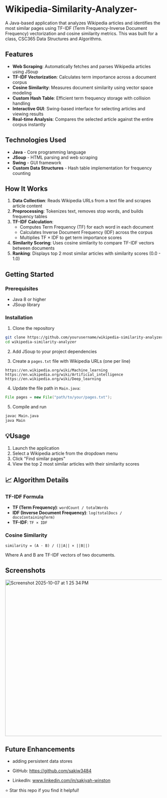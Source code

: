 # Wikipedia-Similarity-Analyzer-
A Java-based application that analyzes Wikipedia articles and identifies the most similar pages using TF-IDF (Term Frequency-Inverse Document Frequency) vectorization and cosine similarity metrics. This was built for a class, CSC365 Data Structures and Algorithms. 

## Features
- **Web Scraping**: Automatically fetches and parses Wikipedia articles using JSoup
- **TF-IDF Vectorization**: Calculates term importance across a document corpus
- **Cosine Similarity**: Measures document similarity using vector space modeling
- **Custom Hash Table**: Efficient term frequency storage with collision handling
- **Interactive GUI**: Swing-based interface for selecting articles and viewing results
- **Real-time Analysis**: Compares the selected article against the entire corpus instantly

## Technologies Used
- **Java** - Core programming language
- **JSoup** - HTML parsing and web scraping
- **Swing** - GUI framework
- **Custom Data Structures** - Hash table implementation for frequency counting

##  How It Works
1. **Data Collection**: Reads Wikipedia URLs from a text file and scrapes article content
2. **Preprocessing**: Tokenizes text, removes stop words, and builds frequency tables
3. **TF-IDF Calculation**: 
   - Computes Term Frequency (TF) for each word in each document
   - Calculates Inverse Document Frequency (IDF) across the corpus
   - Multiplies TF × IDF to get term importance scores
4. **Similarity Scoring**: Uses cosine similarity to compare TF-IDF vectors between documents
5. **Ranking**: Displays top 2 most similar articles with similarity scores (0.0 - 1.0)

## Getting Started

### Prerequisites
- Java 8 or higher
- JSoup library

### Installation

1. Clone the repository
```bash
git clone https://github.com/yourusername/wikipedia-similarity-analyzer.git
cd wikipedia-similarity-analyzer
```

2. Add JSoup to your project dependencies

3. Create a `pages.txt` file with Wikipedia URLs (one per line)
```
https://en.wikipedia.org/wiki/Machine_learning
https://en.wikipedia.org/wiki/Artificial_intelligence
https://en.wikipedia.org/wiki/Deep_learning
```

4. Update the file path in `Main.java`:
```java
File pages = new File("path/to/your/pages.txt");
```

5. Compile and run
```bash
javac Main.java
java Main
```

## 💡Usage
1. Launch the application
2. Select a Wikipedia article from the dropdown menu
3. Click "Find similar pages"
4. View the top 2 most similar articles with their similarity scores

## 📈 Algorithm Details
### TF-IDF Formula
- **TF (Term Frequency)**: `wordCount / totalWords`
- **IDF (Inverse Document Frequency)**: `log(totalDocs / docsContainingTerm)`
- **TF-IDF**: `TF × IDF`

### Cosine Similarity
```
similarity = (A · B) / (||A|| × ||B||)
```
Where A and B are TF-IDF vectors of two documents.

## Screenshots
<img width="701" height="504" alt="Screenshot 2025-10-07 at 1 25 34 PM" src="https://github.com/user-attachments/assets/b6cb0584-a65c-4a4f-ad91-3f659797a956" />

## Future Enhancements
- adding persistent data stores


- GitHub: https://github.com/sakiw3484
- LinkedIn: www.linkedin.com/in/sakiyah-winston





⭐ Star this repo if you find it helpful!
